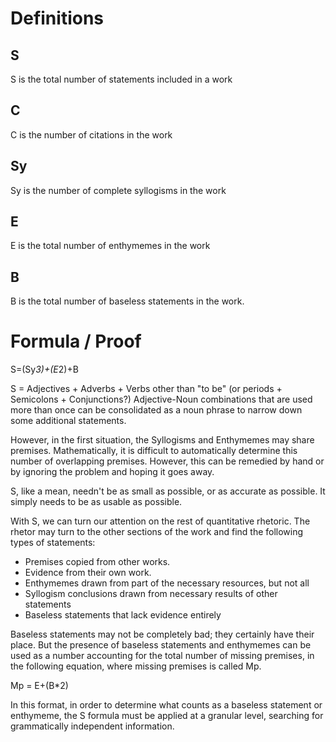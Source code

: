 # Definitions
## S
S is the total number of statements included in a work

## C
C is the number of citations in the work

## Sy
Sy is the number of complete syllogisms in the work

## E
E is the total number of enthymemes in the work

## B
B is the total number of baseless statements in the work.

# Formula / Proof

S=(Sy*3)+(E*2)+B

S = Adjectives + Adverbs + Verbs other than "to be" (or periods + Semicolons + Conjunctions?)
Adjective-Noun combinations that are used more than once can be consolidated as a noun phrase to narrow down some additional statements.

However, in the first situation, the Syllogisms and Enthymemes may share premises. Mathematically, it is difficult to automatically determine this number of overlapping premises. However, this can be remedied by hand or by ignoring the problem and hoping it goes away.

S, like a mean, needn't be as small as possible, or as accurate as possible. It simply needs to be as usable as possible.

With S, we can turn our attention on the rest of quantitative rhetoric. The rhetor may turn to the other sections of the work and find the following types of statements: 
- Premises copied from other works. 
- Evidence from their own work. 
- Enthymemes drawn from part of the necessary resources, but not all
- Syllogism conclusions drawn from necessary results of other statements
- Baseless statements that lack evidence entirely

Baseless statements may not be completely bad; they certainly have their place. But the presence of baseless statements and enthymemes can be used as a number accounting for the total number of missing premises, in the following equation, where missing premises is called Mp.

Mp = E+(B*2)

In this format, in order to determine what counts as a baseless statement or enthymeme, the S formula must be applied at a granular level, searching for grammatically independent information. 


